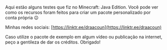 Aqui estão alguns testes que fiz no Minecraft: Java Edition. Você pode ver como os recursos foram feitos para criar um pacote personalizado por conta própria 😉

Minhas redes sociais: [https://linktr.ee/draacoun](https://linktr.ee/draacoun)

Caso utilize o pacote de exemplo em algum vídeo ou publicação na internet, peço a gentileza de dar os créditos. Obrigado!
